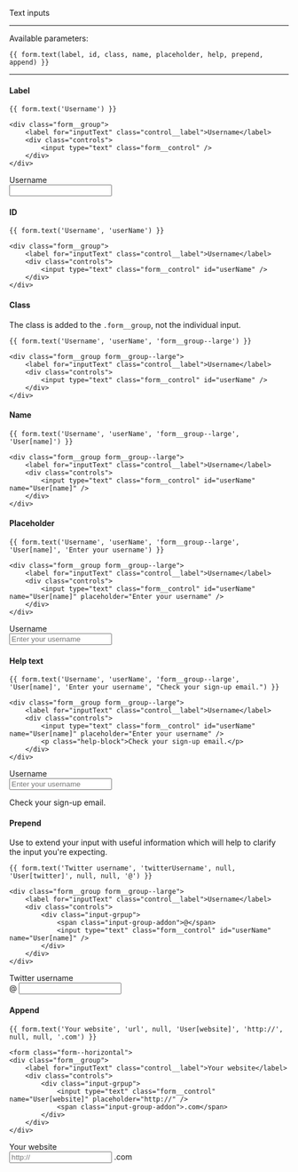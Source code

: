 Text inputs

----

Available parameters:

	{{ form.text(label, id, class, name, placeholder, help, prepend, append) }}

----

#### Label

	{{ form.text('Username') }}

	<div class="form__group">
        <label for="inputText" class="control__label">Username</label>
        <div class="controls">
            <input type="text" class="form__control" />
		</div>
    </div>

<form class="form--horizontal">
<div class="form__group">
    <label for="inputText" class="control__label">Username</label>
    <div class="controls">
        <input type="text" class="form__control" />
	</div>
</div>
</form>

#### ID

	{{ form.text('Username', 'userName') }}

	<div class="form__group">
        <label for="inputText" class="control__label">Username</label>
        <div class="controls">
            <input type="text" class="form__control" id="userName" />
		</div>
    </div>

#### Class

The class is added to the `.form__group`, not the individual input.

	{{ form.text('Username', 'userName', 'form__group--large') }}

	<div class="form__group form__group--large">
        <label for="inputText" class="control__label">Username</label>
        <div class="controls">
            <input type="text" class="form__control" id="userName" />
		</div>
    </div>

#### Name

	{{ form.text('Username', 'userName', 'form__group--large', 'User[name]') }}

	<div class="form__group form__group--large">
        <label for="inputText" class="control__label">Username</label>
        <div class="controls">
            <input type="text" class="form__control" id="userName" name="User[name]" />
		</div>
    </div>

#### Placeholder

	{{ form.text('Username', 'userName', 'form__group--large', 'User[name]', 'Enter your username') }}

	<div class="form__group form__group--large">
        <label for="inputText" class="control__label">Username</label>
        <div class="controls">
            <input type="text" class="form__control" id="userName" name="User[name]" placeholder="Enter your username" />
		</div>
    </div>

<form class="form--horizontal">
<div class="form__group form__group--large">
    <label for="inputText" class="control__label">Username</label>
    <div class="controls">
        <input type="text" class="form__control" id="userName" name="User[name]" placeholder="Enter your username" />
	</div>
</div>
</form>

#### Help text

	{{ form.text('Username', 'userName', 'form__group--large', 'User[name]', 'Enter your username', "Check your sign-up email.") }}

	<div class="form__group form__group--large">
        <label for="inputText" class="control__label">Username</label>
        <div class="controls">
            <input type="text" class="form__control" id="userName" name="User[name]" placeholder="Enter your username" />
            <p class="help-block">Check your sign-up email.</p>
		</div>
    </div>

<form class="form--horizontal">
<div class="form__group form__group--large">
    <label for="inputText" class="control__label">Username</label>
    <div class="controls">
        <input type="text" class="form__control" id="userName" name="User[name]" placeholder="Enter your username" />
        <p class="help-block">Check your sign-up email.</p>
	</div>
</div>
</form>

#### Prepend

Use to extend your input with useful information which will help to clarify the input you're expecting.

	{{ form.text('Twitter username', 'twitterUsername', null, 'User[twitter]', null, null, '@') }}

	<div class="form__group form__group--large">
        <label for="inputText" class="control__label">Username</label>
        <div class="controls">
	        <div class="input-grpup">
		    	<span class="input-group-addon">@</span>
		        <input type="text" class="form__control" id="userName" name="User[name]" />
			</div>
		</div>
    </div>

<form class="form--horizontal">
<div class="form__group">
    <label for="inputText" class="control__label">Twitter 
    username</label>
    <div class="controls">
    	<div class="input-grpup">
	    	<span class="input-group-addon">@</span>
	        <input type="text" class="form__control" id="twitterUsername" name="User[twitter]" />
		</div>
	</div>
</div>
</form>

#### Append

	{{ form.text('Your website', 'url', null, 'User[website]', 'http://', null, null, '.com') }}

	<form class="form--horizontal">
	<div class="form__group">
	    <label for="inputText" class="control__label">Your website</label>
	    <div class="controls">
	    	<div class="input-grpup">
		        <input type="text" class="form__control" name="User[website]" placeholder="http://" />
		        <span class="input-group-addon">.com</span>
			</div>
		</div>
	</div>

<form class="form--horizontal">
<div class="form__group">
    <label for="inputText" class="control__label">Your website</label>
    <div class="controls">
    	<div class="input-grpup">
	        <input type="text" class="form__control" name="User[website]" placeholder="http://" />
	        <span class="input-group-addon">.com</span>
		</div>
	</div>
</div>
</form>